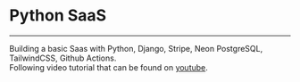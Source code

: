 # Python SaaS
-----------
Building a basic Saas with Python, Django, Stripe, Neon PostgreSQL, TailwindCSS, Github Actions.  
Following video tutorial that can be found on [youtube](https://www.youtube.com/watch?v=WbNNESIxJnY
).
